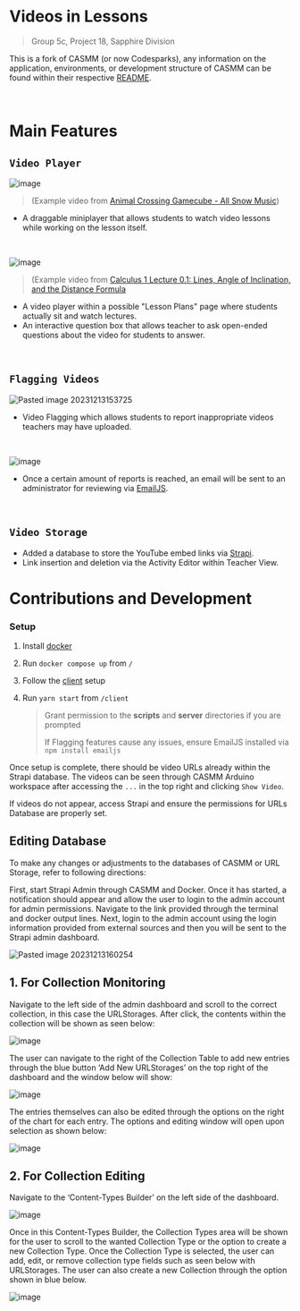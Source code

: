 # Videos in Lessons

> Group 5c, Project 18, Sapphire Division

This is a fork of CASMM (or now Codesparks), any information on the application, environments, or development structure of CASMM can be found within their respective [README](https://github.com/UFWebApps2-0/code-sparks/blob/develop/README.md).

<br/>

# Main Features

## `Video Player`

![image](https://github.com/CEN3031-5c/Sapphire-Project18-5c/assets/88823380/62887e21-478a-47eb-a29d-a7e7b2dd28e0)
> (Example video from [Animal Crossing Gamecube - All Snow Music](https://www.youtube.com/watch?v=fRozdaGG01M))

- A draggable miniplayer that allows students to watch video lessons while working on the lesson itself.

<br/>

![image](https://github.com/CEN3031-5c/Sapphire-Project18-5c/assets/88823380/7fb5d988-0009-4ee7-a0dd-0d7682ea92d4)
> (Example video from [Calculus 1 Lecture 0.1: Lines, Angle of Inclination, and the Distance Formula](https://www.youtube.com/watch?v=fYyARMqiaag&ab_channel=ProfessorLeonard)

- A video player within a possible "Lesson Plans" page where students actually sit and watch lectures.
- An interactive question box that allows teacher to ask open-ended questions about the video for students to answer.

<br/>

## `Flagging Videos`

![Pasted image 20231213153725](https://github.com/CEN3031-5c/Sapphire-Project18-5c/assets/88823380/8b9e4bff-023d-4fce-81e6-3fd7440f00cb)

- Video Flagging which allows students to report inappropriate videos teachers may have uploaded.

<br/>

![image](https://github.com/CEN3031-5c/Sapphire-Project18-5c/assets/88823380/e0a9c1d5-1a71-469f-b174-1ffc206e57c0)

- Once a certain amount of reports is reached, an email will be sent to an administrator for reviewing via [EmailJS](https://www.emailjs.com/).

<br/>

## `Video Storage`

- Added a database to store the YouTube embed links via [Strapi](https://docs-v3.strapi.io/developer-docs/latest/getting-started/introduction.html).
- Link insertion and deletion via the Activity Editor within Teacher View.

# Contributions and Development

### Setup

1. Install [docker](https://docs.docker.com/get-docker/)

2. Run `docker compose up` from `/`

3. Follow the [client](/client#setup) setup

4. Run `yarn start` from `/client`

   > Grant permission to the **scripts** and **server** directories if you are prompted
   > 
   > If Flagging features cause any issues, ensure EmailJS installed via `npm install emailjs`
   
Once setup is complete, there should be video URLs already within the Strapi database. 
The videos can be seen through CASMM Arduino workspace after accessing the `...` in the top right and clicking `Show Video`.

If videos do not appear, access Strapi and ensure the permissions for URLs Database are properly set.

## Editing Database

To make any changes or adjustments to the databases of CASMM or URL Storage, refer to following directions:

First, start Strapi Admin through CASMM and Docker. Once it has started, a notification should appear and allow the user to login to the admin account for admin permissions. Navigate to the link provided through the terminal and docker output lines. Next, login to the admin account using the login information provided from external sources and then you will be sent to the Strapi admin dashboard. 

![Pasted image 20231213160254](https://github.com/CEN3031-5c/Sapphire-Project18-5c/assets/88823380/c0117205-469f-482a-be22-2d9b43c48613)

## 1. For Collection Monitoring
   
Navigate to the left side of the admin dashboard and scroll to the correct collection, in this case the URLStorages. After click, the contents within the collection will be shown as seen below:

![image](https://github.com/CEN3031-5c/Sapphire-Project18-5c/assets/88823380/d7148355-0a74-44e0-b1a1-8f85fe621794)

The user can navigate to the right of the Collection Table to add new entries through the blue button ‘Add New URLStorages’ on the top right of the dashboard and the window below will show:

![image](https://github.com/CEN3031-5c/Sapphire-Project18-5c/assets/88823380/98d31d85-3abe-471f-97d7-0f855084aae9)

The entries themselves can also be edited through the options on the right of the chart for each entry. The options and editing window will open upon selection as shown below:

![image](https://github.com/CEN3031-5c/Sapphire-Project18-5c/assets/88823380/6380d129-1099-4031-a4ee-8aeccfeb45e2)

## 2. For Collection Editing
   
Navigate to the ‘Content-Types Builder’ on the left side of the dashboard.

![image](https://github.com/CEN3031-5c/Sapphire-Project18-5c/assets/88823380/c1f2436d-5cb6-4ca1-89c5-a84b53a5e941)

Once in this Content-Types Builder, the Collection Types area will be shown for the user to scroll to the wanted Collection Type or the option to create a new Collection Type. Once the Collection Type is selected, the user can add, edit, or remove collection type fields such as seen below with URLStorages. The user can also create a new Collection through the option shown in blue below. 

![image](https://github.com/CEN3031-5c/Sapphire-Project18-5c/assets/88823380/e353ad48-95da-4e0a-a3a3-af671c823637)

   
